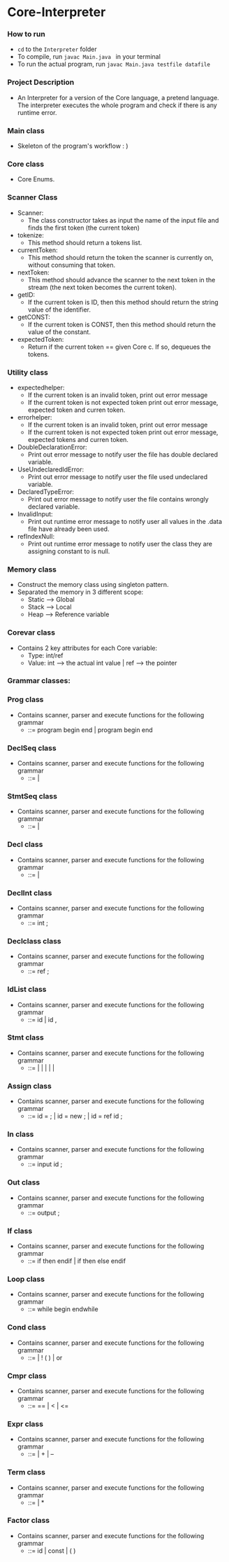 # Core-Interpreter

### How to run
* ```cd``` to the ```Interpreter``` folder
* To compile, run ```javac Main.java ``` in your terminal
* To run the actual program, run ```javac Main.java testfile datafile```

### Project Description
* An Interpreter for a version of the Core language, a pretend language. The interpreter executes the whole program and check if there is any runtime error.

### Main class
* Skeleton of the program's workflow : )

### Core class
* Core Enums.

### Scanner Class
* Scanner:
    * The class constructor takes as input the name of the input file and finds the first token (the current token)
* tokenize:
    * This method should return a tokens list. 
* currentToken: 
    * This method should return the token the scanner is currently on, without consuming that token.
* nextToken:
    * This method should advance the scanner to the next token in the stream (the next token becomes the current token).
* getID: 
    * If the current token is ID, then this method should return the string value of the identifier.
* getCONST: 
    * If the current token is CONST, then this method should return the value of the constant.
* expectedToken:
    * Return if the current token == given Core c. If so, dequeues the tokens.

### Utility class
* expectedhelper:
    * If the current token is an invalid token, print out error message
    * If the current token is not expected token print out error message, expected token and curren token.
* errorhelper:
    * If the current token is an invalid token, print out error message
    * If the current token is not expected token print out error message, expected tokens and curren token.
* DoubleDeclarationError:
    * Print out error message to notify user the file has double declared variable. 
* UseUndeclaredIdError:
    * Print out error message to notify user the file used undeclared variable.
* DeclaredTypeError:
    * Print out error message to notify user the file contains wrongly declared variable.
* InvalidInput:
    * Print out runtime error message to notify user all values in the .data file have already been used.
* refIndexNull:
    * Print out runtime error message to notify user the class they are assigning constant to is null.
    
### Memory class
* Construct the memory class using singleton pattern.
* Separated the memory in 3 different scope:
    * Static --> Global
    * Stack --> Local
    * Heap --> Reference variable 
### Corevar class
* Contains 2 key attributes for each Core variable:
    * Type: int/ref
    * Value: int --> the actual int value | ref --> the pointer

### Grammar classes:
### Prog class
* Contains scanner, parser and execute functions for the following grammar
    * <prog> ::= program <decl-seq> begin <stmt-seq> end | program begin <stmt-seq> end
### DeclSeq class
* Contains scanner, parser and execute functions for the following grammar
    * <decl-seq> ::= <decl> | <decl><decl-seq>
### StmtSeq class
* Contains scanner, parser and execute functions for the following grammar
    * <stmt-seq> ::= <stmt> | <stmt><stmt-seq>
### Decl class
* Contains scanner, parser and execute functions for the following grammar
    * <decl> ::= <decl-int> | <decl-class>
### DeclInt class
* Contains scanner, parser and execute functions for the following grammar
    * <decl-int> ::= int <id-list> ;
### Declclass class
* Contains scanner, parser and execute functions for the following grammar
    * <decl-class> ::= ref <id-list> ;
### IdList class
* Contains scanner, parser and execute functions for the following grammar
    * <id-list> ::= id | id , <id-list>
### Stmt class
* Contains scanner, parser and execute functions for the following grammar
    * <stmt> ::= <assign> | <if> | <loop> | <in> | <out> | <decl>
### Assign class
* Contains scanner, parser and execute functions for the following grammar
    * <assign> ::= id = <expr> ; | id = new ; | id = ref id ;
### In class
* Contains scanner, parser and execute functions for the following grammar
    * <in> ::= input id ;
### Out class
* Contains scanner, parser and execute functions for the following grammar
    * <out> ::= output <expr> ;
### If class
* Contains scanner, parser and execute functions for the following grammar
    * <if> ::= if <cond> then <stmt-seq> endif | if <cond> then <stmt-seq> else <stmt-seq> endif
### Loop class
* Contains scanner, parser and execute functions for the following grammar
    * <loop> ::= while <cond> begin <stmt-seq> endwhile
### Cond class
* Contains scanner, parser and execute functions for the following grammar
    * <cond> ::= <cmpr> | ! ( <cond> ) | <cmpr> or <cond>
### Cmpr class
* Contains scanner, parser and execute functions for the following grammar
    * <cmpr> ::= <expr> == <expr> | <expr> < <expr> | <expr> <= <expr>
### Expr class
* Contains scanner, parser and execute functions for the following grammar
    * <expr> ::= <term> | <term> + <expr> | <term> – <expr>
### Term class
* Contains scanner, parser and execute functions for the following grammar
    * <term> ::= <factor> | <factor> * <term>
### Factor class
* Contains scanner, parser and execute functions for the following grammar
    * <factor> ::= id | const | ( <expr> )








